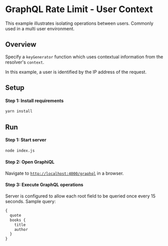 # GraphQL Rate Limit - User Context

This example illustrates isolating operations between users. Commonly used in a multi user environment.

## Overview

Specify a `keyGenerator` function which uses contextual information from the resolver's `context`.

In this example, a user is identified by the IP address of the request.

## Setup

#### Step 1: Install requirements

```bash
yarn install
```

## Run

#### Step 1: Start server

```bash
node index.js
```

#### Step 2: Open GraphiQL

Navigate to [`http://localhost:4000/graphql`](http://localhost:4000/graphql) in a browser.

#### Step 3: Execute GraphQL operations

Server is configured to allow each root field to be queried once every 15 seconds. Sample query:

```graphql
{
  quote
  books {
    title
    author
  }
}
```
